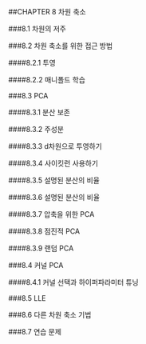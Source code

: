 ##CHAPTER 8 차원 축소

###8.1 차원의 저주

###8.2 차원 축소를 위한 접근 방법

####8.2.1 투영

####8.2.2 매니폴드 학습

###8.3 PCA

####8.3.1 분산 보존

####8.3.2 주성분

####8.3.3 d차원으로 투영하기

####8.3.4 사이킷런 사용하기

####8.3.5 설명된 분산의 비율

####8.3.6 설명된 분산의 비율

####8.3.7 압축을 위한 PCA

####8.3.8 점진적 PCA

####8.3.9 랜덤 PCA

###8.4 커널 PCA

####8.4.1 커널 선택과 하이퍼파라미터 튜닝

###8.5 LLE

###8.6 다른 차원 축소 기법

###8.7 연습 문제
